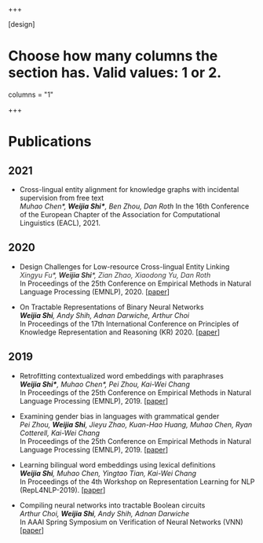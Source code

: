 +++

[design]
  # Choose how many columns the section has. Valid values: 1 or 2.
  columns = "1"
  
+++

# Publications
## 2021
* Cross-lingual entity alignment for knowledge graphs with incidental supervision from free text \
*Muhao Chen\*, __Weijia Shi\*__, Ben Zhou, Dan Roth*
In the 16th Conference of the European Chapter of the Association for Computational Linguistics (EACL), 2021.

## 2020
* Design Challenges for Low-resource Cross-lingual Entity Linking \
<span style="color:3A3939"> *Xingyu Fu\*, __Weijia Shi__\*, Zian Zhao, Xiaodong Yu, Dan Roth* </span> \
In Proceedings of the 25th Conference on Empirical Methods in Natural Language Processing (EMNLP), 2020.
[[paper](https://arxiv.org/abs/2005.00692)]

* On Tractable Representations of Binary Neural Networks \
*__Weijia Shi__, Andy Shih, Adnan Darwiche, Arthur Choi* \
In Proceedings of the 17th International Conference on Principles of Knowledge Representation and Reasoning (KR) 2020.
[[paper](https://arxiv.org/abs/2004.02082)]



## 2019
* Retrofitting contextualized word embeddings with paraphrases \
*__Weijia Shi\*__, Muhao Chen\*, Pei Zhou, Kai-Wei Chang* \
In Proceedings of the 25th Conference on Empirical Methods in Natural Language Processing (EMNLP), 2019.
[[paper](https://arxiv.org/abs/1909.09700)]

* Examining gender bias in languages with grammatical gender \
*Pei Zhou, __Weijia Shi__, Jieyu Zhao, Kuan-Hao Huang, Muhao Chen, Ryan Cotterell, Kai-Wei Chang* \
In Proceedings of the 25th Conference on Empirical Methods in Natural Language Processing (EMNLP), 2019.
[[paper](https://arxiv.org/abs/1909.02224)]

* Learning bilingual word embeddings using lexical definitions \
*__Weijia Shi__, Muhao Chen, Yingtao Tian, Kai-Wei Chang* \
In Proceedings of the 4th Workshop on Representation Learning for NLP (RepL4NLP-2019).
[[paper](https://arxiv.org/abs/1906.08939)]

* Compiling neural networks into tractable Boolean circuits \
*Arthur Choi, __Weijia Shi__, Andy Shih, Adnan Darwiche* \
In AAAI Spring Symposium on Verification of Neural Networks (VNN)	
[[paper](https://www-cs.stanford.edu/~andyshih/assets/pdf/CSSDvnn19.pdf)]






